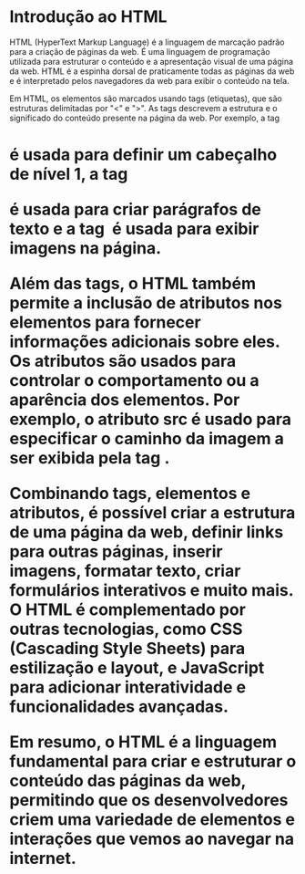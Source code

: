 # Introdução ao HTML

HTML (HyperText Markup Language) é a linguagem de marcação padrão para a criação de páginas da web. É uma linguagem de programação utilizada para estruturar o conteúdo e a apresentação visual de uma página da web. HTML é a espinha dorsal de praticamente todas as páginas da web e é interpretado pelos navegadores da web para exibir o conteúdo na tela.

Em HTML, os elementos são marcados usando tags (etiquetas), que são estruturas delimitadas por "<" e ">". As tags descrevem a estrutura e o significado do conteúdo presente na página da web. Por exemplo, a tag <h1> é usada para definir um cabeçalho de nível 1, a tag <p> é usada para criar parágrafos de texto e a tag <img> é usada para exibir imagens na página.

Além das tags, o HTML também permite a inclusão de atributos nos elementos para fornecer informações adicionais sobre eles. Os atributos são usados para controlar o comportamento ou a aparência dos elementos. Por exemplo, o atributo src é usado para especificar o caminho da imagem a ser exibida pela tag <img>.

Combinando tags, elementos e atributos, é possível criar a estrutura de uma página da web, definir links para outras páginas, inserir imagens, formatar texto, criar formulários interativos e muito mais. O HTML é complementado por outras tecnologias, como CSS (Cascading Style Sheets) para estilização e layout, e JavaScript para adicionar interatividade e funcionalidades avançadas.

Em resumo, o HTML é a linguagem fundamental para criar e estruturar o conteúdo das páginas da web, permitindo que os desenvolvedores criem uma variedade de elementos e interações que vemos ao navegar na internet.